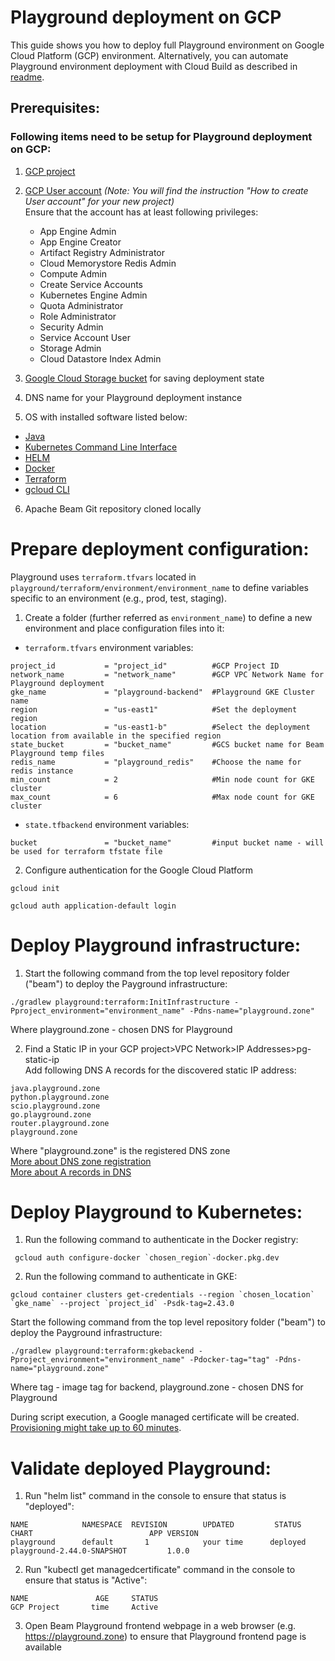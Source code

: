 <!--
    Licensed to the Apache Software Foundation (ASF) under one
    or more contributor license agreements.  See the NOTICE file
    distributed with this work for additional information
    regarding copyright ownership.  The ASF licenses this file
    to you under the Apache License, Version 2.0 (the
    "License"); you may not use this file except in compliance
    with the License.  You may obtain a copy of the License at

      http://www.apache.org/licenses/LICENSE-2.0

    Unless required by applicable law or agreed to in writing,
    software distributed under the License is distributed on an
    "AS IS" BASIS, WITHOUT WARRANTIES OR CONDITIONS OF ANY
    KIND, either express or implied.  See the License for the
    specific language governing permissions and limitations
    under the License.
-->
# Playground deployment on GCP
This guide shows you how to deploy full Playground environment on Google Cloud Platform (GCP) environment.
Alternatively, you can automate Playground environment deployment with Cloud Build as described in [readme](infrastructure/cloudbuild-manual-setup/README.md).

## Prerequisites:

### Following items need to be setup for Playground deployment on GCP:
1. [GCP project](https://cloud.google.com/resource-manager/docs/creating-managing-projects)

2. [GCP User account](https://cloud.google.com/appengine/docs/standard/access-control?tab=python) _(Note: You will find the instruction "How to create User account" for your new project)_<br>
Ensure that the account has at least following privileges:
   - App Engine Admin
   - App Engine Creator
   - Artifact Registry Administrator
   - Cloud Memorystore Redis Admin
   - Compute Admin
   - Create Service Accounts
   - Kubernetes Engine Admin
   - Quota Administrator
   - Role Administrator
   - Security Admin
   - Service Account User
   - Storage Admin
   - Cloud Datastore Index Admin

3. [Google Cloud Storage bucket](https://cloud.google.com/storage/docs/creating-buckets) for saving deployment state

4. DNS name for your Playground deployment instance

5. OS with installed software listed below:

* [Java](https://adoptopenjdk.net/)
* [Kubernetes Command Line Interface](https://kubernetes.io/docs/tasks/tools/install-kubectl-linux/)
* [HELM](https://helm.sh/docs/intro/install/)
* [Docker](https://docs.docker.com/engine/install/)
* [Terraform](https://www.terraform.io/downloads)
* [gcloud CLI](https://cloud.google.com/sdk/docs/install-sdk)

6. Apache Beam Git repository cloned locally

# Prepare deployment configuration:
Playground uses `terraform.tfvars` located in `playground/terraform/environment/environment_name` to define variables specific to an environment (e.g., prod, test, staging).<br>
1. Create a folder (further referred as `environment_name`) to define a new environment and place configuration files into it:

* `terraform.tfvars` environment variables:
```
project_id           = "project_id"          #GCP Project ID
network_name         = "network_name"        #GCP VPC Network Name for Playground deployment
gke_name             = "playground-backend"  #Playground GKE Cluster name
region               = "us-east1"            #Set the deployment region
location             = "us-east1-b"          #Select the deployment location from available in the specified region
state_bucket         = "bucket_name"         #GCS bucket name for Beam Playground temp files
redis_name           = "playground_redis"    #Choose the name for redis instance
min_count            = 2                     #Min node count for GKE cluster
max_count            = 6                     #Max node count for GKE cluster

```
* `state.tfbackend` environment variables:
```
bucket               = "bucket_name"         #input bucket name - will be used for terraform tfstate file
```
2. Configure authentication for the Google Cloud Platform
```
gcloud init
```
```
gcloud auth application-default login
```
# Deploy Playground infrastructure:
1. Start the following command from the top level repository folder ("beam") to deploy the Payground infrastructure:
```
./gradlew playground:terraform:InitInfrastructure -Pproject_environment="environment_name" -Pdns-name="playground.zone"
```
Where playground.zone - chosen DNS for Playground

2. Find a Static IP in your GCP project>VPC Network>IP Addresses>pg-static-ip
<br>Add following DNS A records for the discovered static IP address:
```
java.playground.zone
python.playground.zone
scio.playground.zone
go.playground.zone
router.playground.zone
playground.zone
```
Where "playground.zone" is the registered DNS zone<br>
[More about DNS zone registration](https://domains.google/get-started/domain-search/)<br>
[More about A records in DNS](https://support.google.com/a/answer/2579934?hl=en)

# Deploy Playground to Kubernetes:
1. Run the following command to authenticate in the Docker registry:
```
 gcloud auth configure-docker `chosen_region`-docker.pkg.dev
```
2. Run the following command to authenticate in GKE:
```
gcloud container clusters get-credentials --region `chosen_location` `gke_name` --project `project_id` -Psdk-tag=2.43.0
```
Start the following command from the top level repository folder ("beam") to deploy the Payground infrastructure:
```
./gradlew playground:terraform:gkebackend -Pproject_environment="environment_name" -Pdocker-tag="tag" -Pdns-name="playground.zone"
```
Where tag - image tag for backend, playground.zone - chosen DNS for Playground

During script execution, a Google managed certificate will be created. [Provisioning might take up to 60 minutes](https://cloud.google.com/load-balancing/docs/ssl-certificates/google-managed-certs).

# Validate deployed Playground:
1. Run "helm list" command in the console to ensure that status is "deployed":
```
NAME            NAMESPACE  REVISION        UPDATED         STATUS          CHART                          APP VERSION
playground      default       1            your time      deployed        playground-2.44.0-SNAPSHOT         1.0.0
```
2. Run "kubectl get managedcertificate" command in the console to ensure that status is "Active":
```
NAME               AGE     STATUS
GCP Project       time     Active
```
3. Open Beam Playground frontend webpage in a web browser (e.g. https://playground.zone) to ensure that Playground frontend page is available
